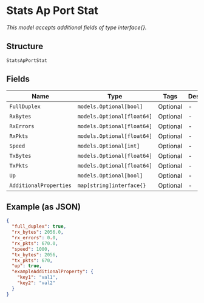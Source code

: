 
# Stats Ap Port Stat

*This model accepts additional fields of type interface{}.*

## Structure

`StatsApPortStat`

## Fields

| Name | Type | Tags | Description |
|  --- | --- | --- | --- |
| `FullDuplex` | `models.Optional[bool]` | Optional | - |
| `RxBytes` | `models.Optional[float64]` | Optional | - |
| `RxErrors` | `models.Optional[float64]` | Optional | - |
| `RxPkts` | `models.Optional[float64]` | Optional | - |
| `Speed` | `models.Optional[int]` | Optional | - |
| `TxBytes` | `models.Optional[float64]` | Optional | - |
| `TxPkts` | `models.Optional[float64]` | Optional | - |
| `Up` | `models.Optional[bool]` | Optional | - |
| `AdditionalProperties` | `map[string]interface{}` | Optional | - |

## Example (as JSON)

```json
{
  "full_duplex": true,
  "rx_bytes": 2056.0,
  "rx_errors": 0.0,
  "rx_pkts": 670.0,
  "speed": 1000,
  "tx_bytes": 2056,
  "tx_pkts": 670,
  "up": true,
  "exampleAdditionalProperty": {
    "key1": "val1",
    "key2": "val2"
  }
}
```


